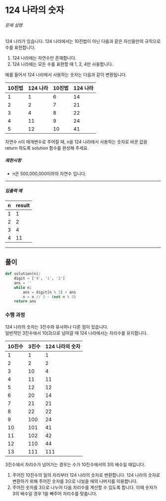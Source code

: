 # 124 나라의 숫자

<div class="guide-section-description">
      <h6 class="guide-section-title">문제 설명</h6>
      <div class="markdown solarized-dark"><p>124 나라가 있습니다. 124 나라에서는 10진법이 아닌 다음과 같은 자신들만의 규칙으로 수를 표현합니다.</p>

<ol>
<li>124 나라에는 자연수만 존재합니다.</li>
<li>124 나라에는 모든 수를 표현할 때 1, 2, 4만 사용합니다.</li>
</ol>

<p>예를 들어서 124 나라에서 사용하는 숫자는 다음과 같이 변환됩니다.</p>
<table class="table">
        <thead><tr>
<th>10진법</th>
<th>124 나라</th>
<th>10진법</th>
<th>124 나라</th>
</tr>
</thead>
        <tbody><tr>
<td>1</td>
<td>1</td>
<td>6</td>
<td>14</td>
</tr>
<tr>
<td>2</td>
<td>2</td>
<td>7</td>
<td>21</td>
</tr>
<tr>
<td>3</td>
<td>4</td>
<td>8</td>
<td>22</td>
</tr>
<tr>
<td>4</td>
<td>11</td>
<td>9</td>
<td>24</td>
</tr>
<tr>
<td>5</td>
<td>12</td>
<td>10</td>
<td>41</td>
</tr>
</tbody>
      </table>
<p>자연수 n이 매개변수로 주어질 때, n을 124 나라에서 사용하는 숫자로 바꾼 값을 return 하도록 solution 함수를 완성해 주세요.</p>

<h5>제한사항</h5>

<ul>
<li>n은 500,000,000이하의 자연수 입니다.</li>
</ul>

<hr>

<h5>입출력 예</h5>
<table class="table">
        <thead><tr>
<th>n</th>
<th>result</th>
</tr>
</thead>
        <tbody><tr>
<td>1</td>
<td>1</td>
</tr>
<tr>
<td>2</td>
<td>2</td>
</tr>
<tr>
<td>3</td>
<td>4</td>
</tr>
<tr>
<td>4</td>
<td>11</td>
</tr>
</tbody>
      </table></div>
    </div>

***

## 풀이
```Python
def solution(n):
    digit = ['4', '1', '2']
    ans = ''
    while n:
        ans = digit[n % 3] + ans
        n = n // 3 - (not n % 3)
    return ans
```

### 수행 과정

124 나라의 숫자는 3진수와 유사하나 다른 점이 있습니다.  
일반적인 3진수에서 10(3)으로 넘어갈 때 124 나라에서는 자리수를 유지합니다.

| 10진수 | 3진수 | 124 나라의 숫자 |
|-------|------|--------------|
| 1 | 1 | 1 |
| 2 | 2 | 2 |
| 3 | 10 | 4 |
| 4 | 11 | 11 |
| 5 | 12 | 12 |
| 6 | 20 | 14 |
| 7 | 21 | 21 |
| 8 | 22 | 22 |
| 9 | 100 | 24 |
| 10 | 101 | 41 |
| 11 | 102 | 42 |
| 12 | 110 | 44 |
| 13 | 111 | 111 |

3진수에서 자리수가 넘어가는 경우는 수가 10진수에서의 3의 배수일 때입니다.

1. 주어진 10진수의 일의 자리부터 124 나라의 숫자로 변환합니다. 124 나라의 숫자로 변환하기 위해 주어진 숫자를 3으로 나눴을 때의 나머지를 이용합니다.
2. 주어진 숫자를 3으로 나누어 다음 자리수를 계산할 수 있도록 합니다. 이때 숫자가 3의 배수일 경우 1을 빼주어 자리수를 맞춥니다.
